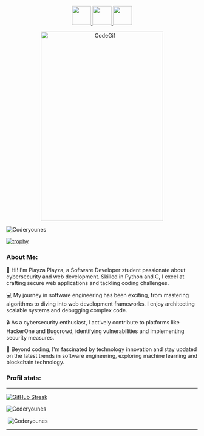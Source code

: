 <p align="center">
<a href="https://www.bousfiha.tech/">
  <img height="50" src="https://user-images.githubusercontent.com/46517096/166972883-f5f1d88c-0246-4374-88ac-ded0f2cf0699.png"/>
</a>
<a href="https://www.linkedin.com/in/younes-bousfiha-9838361a6/">
  <img height="50" src="https://user-images.githubusercontent.com/46517096/166973395-19676cd8-f8ec-4abf-83ff-da8243505b82.png"/>
</a>
<a href="https://twitter.com/bousfiha_younes">
  <img height="50" src="https://user-images.githubusercontent.com/46517096/166974271-91dfa250-d70b-4cb9-8707-f1bda1b708c3.png"/>
</a>
  </p>
  <p align="center">
    <img src="https://i.giphy.com/media/qgQUggAC3Pfv687qPC/giphy.webp"  alt="CodeGif" height="500" width="80%">
 </p>
<p align="left"> <img src="https://komarev.com/ghpvc/?username=Coderyounes&label=Profile%20views&color=0e75b6&style=flat" alt="Coderyounes" /> 
</p>

[![trophy](https://github-profile-trophy.vercel.app/?username=Coderyounes&theme=darkhub)](https://github.com/ryo-ma/github-profile-trophy)
<h3 align="left">About Me:</h3>
<p>
  👋 Hi! I'm Playza Playza, a Software Developer student passionate about cybersecurity and web development. Skilled in Python and C, I excel at crafting secure web applications and tackling coding challenges.

💻 My journey in software engineering has been exciting, from mastering algorithms to diving into web development frameworks. I enjoy architecting scalable systems and debugging complex code.

🔒 As a cybersecurity enthusiast, I actively contribute to platforms like HackerOne and Bugcrowd, identifying vulnerabilities and implementing security measures.

🚀 Beyond coding, I'm fascinated by technology innovation and stay updated on the latest trends in software engineering, exploring machine learning and blockchain technology.
</p>

<h3 align="left">Profil stats:</h3>
<hr>

[![GitHub Streak](https://streak-stats.demolab.com?user=Coderyounes&theme=tokyonight-duo)](https://git.io/streak-stats)

<p><img align="center" src="https://github-readme-stats.vercel.app/api/top-langs?username=Coderyounes&theme=github_dark&show_icons=true&locale=en&layout=compact" alt="Coderyounes" /></p>

<p>&nbsp;<img align="center" src="https://github-readme-stats.vercel.app/api?username=Coderyounes&theme=github_dark&show_icons=true&locale=en" alt="Coderyounes" /></p>

<hr>
